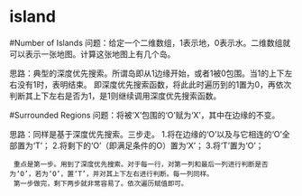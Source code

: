 # island

#Number of Islands
问题：给定一个二维数组，1表示地，0表示水。二维数组就可以表示一张地图。计算这张地图上有几个岛。

思路：典型的深度优先搜索。所谓岛即从1边缘开始，或者1被0包围。当1的上下左右没有1时，表明结束。
     即深度优先搜索函数，将此此时遍历到的1置为0，再依次判断其上下左右是否为1，是1则继续调用深度优先搜索函数。

#Surrounded Regions
问题：将被‘X’包围的‘O’赋为‘X’，其中在边缘的不变。

思路：同样是基于深度优先搜索。三步走。
     1.将在边缘的‘O’以及与它相连的‘O’全部置为‘T’；
     2.将剩下的‘O’（即满足条件的O）置为‘X’；
     3.将‘T’置为‘O’；
     
     重点是第一步。用到了深度优先搜索。对于每一行，对第一列和最后一列进行判断是否为‘O’，若为‘O’，置‘T’，并对其上下左右进行判断。每一列同样。
     第一步做完，剩下两步就非常容易了。依次遍历赋值即可。
